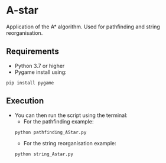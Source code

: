 # A-star
 Application of the A* algorithm. Used for pathfinding and string reorganisation.

## Requirements
- Python 3.7 or higher
- Pygame install using:
```
pip install pygame
```

## Execution
- You can then run the script using the terminal:
    - For the pathfinding example:
    ```
    python pathfinding_AStar.py
    ```
    - For the string reorganisation example:
    ```
    python string_Astar.py
    ```
